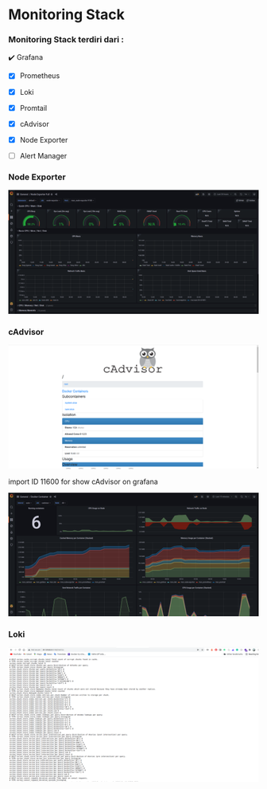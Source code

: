 # Monitoring Stack 

### Monitoring Stack terdiri dari :

:heavy_check_mark: Grafana
- [x] Prometheus
- [x] Loki
- [x] Promtail
- [x] cAdvisor
- [x] Node Exporter
- [ ] Alert Manager


### Node Exporter

![Node Expoerter](/picture/node_exporter.png)


### cAdvisor
![Node Expoerter](/picture/cadvisor.png)

import ID 11600 for show cAdvisor on grafana

![Node Expoerter](/picture/cadvisor_2.png)

### Loki
![Node Expoerter](/picture/loki.png)